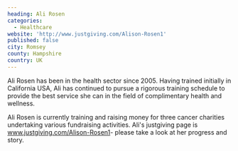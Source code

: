 ```yaml
---
heading: Ali Rosen
categories:
  - Healthcare
website: 'http://www.justgiving.com/Alison-Rosen1'
published: false
city: Romsey
county: Hampshire
country: UK
---
```

Ali Rosen has been in the health sector since 2005. Having trained initially in California USA, Ali has continued to pursue a rigorous training schedule to provide the best service she can in the field of complimentary health and wellness.

Ali Rosen is currently training and raising money for three cancer charities undertaking various fundraising activities. Ali's justgiving page is [www.justgiving.com/Alison-<wbr></wbr>Rosen1](http://www.justgiving.com/Alison-Rosen1)- please take a look at her progress and story.
